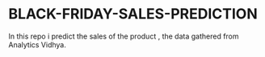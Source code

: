 # BLACK-FRIDAY-SALES-PREDICTION
In this repo i predict the sales of the product , the data gathered from Analytics Vidhya.
